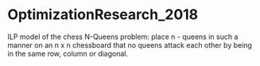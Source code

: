 # OptimizationResearch_2018

ILP model of the chess N-Queens problem: place n - queens in such a manner on an n x n chessboard that no queens attack each other by being in the same row, column or diagonal.
